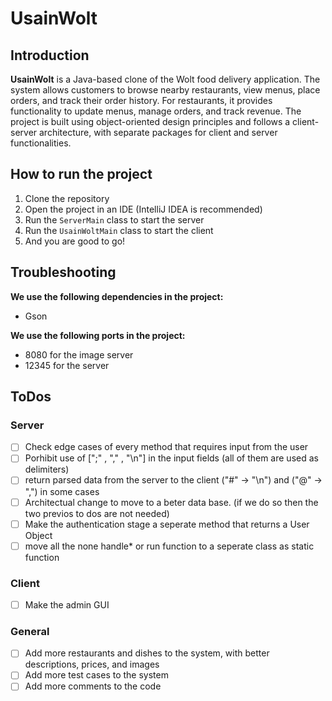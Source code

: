 # UsainWolt

## Introduction
**UsainWolt** is a Java-based clone of the Wolt food delivery application. The system allows customers to browse nearby restaurants, view menus, place orders, and track their order history. For restaurants, it provides functionality to update menus, manage orders, and track revenue. The project is built using object-oriented design principles and follows a client-server architecture, with separate packages for client and server functionalities.

## How to run the project
1. Clone the repository
2. Open the project in an IDE (IntelliJ IDEA is recommended)
3. Run the `ServerMain` class to start the server
4. Run the `UsainWoltMain` class to start the client
5. And you are good to go!

## Troubleshooting
**We use the following dependencies in the project:**
- Gson

**We use the following ports in the project:**
- 8080 for the image server
- 12345 for the server

## ToDos
### Server
- [ ] Check edge cases of every method that requires input from the user
- [ ] Porhibit use of [";" , "," , "\n"] in the input fields (all of them are used as delimiters)
- [ ] return parsed data from the server to the client ("#" -> "\n") and ("@" -> ",") in some cases
- [ ] Architectual change to move to a beter data base. (if we do so then the two previos to dos are not needed)
- [ ] Make the authentication stage a seperate method that returns a User Object
- [ ] move all the none handle* or run function to a seperate class as static function

### Client
- [ ] Make the admin GUI

### General
- [ ] Add more restaurants and dishes to the system, with better descriptions, prices, and images
- [ ] Add more test cases to the system
- [ ] Add more comments to the code
